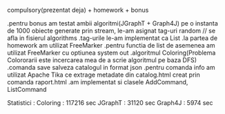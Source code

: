 compulsory(prezentat deja) + homework + bonus  


.pentru bonus am testat ambii algoritmi(JGraphT + Graph4J) pe o instanta de 1000 obiecte generate prin stream, le-am asignat tag-uri random  // se afla in fisierul algorithms
.tag-urile le-am implementat ca List<String>
.la partea de homework am utilizat FreeMarker
.pentru functia de list de asemenea am utilizat FreeMarker cu optiunea system out
.algoritmul Coloring(Problema Colororarii este incercarea mea de a scrie algoritmul pe baza DFS)
.comanda save salveza catalogul in format json
.pentru comanda info am utilizat Apache Tika ce extrage metadate din catalog.html creat prin comanda raport.html
.am implementat si clasele AddCommand, ListCommand

Statistici :
Coloring   :  117216 sec
JGraphT    :  31120 sec
Graph4J    :  5974 sec